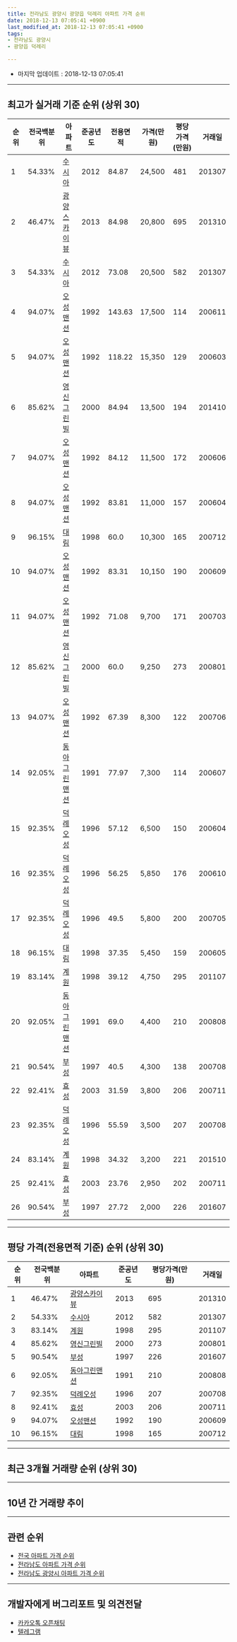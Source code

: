 ```yaml
---
title: 전라남도 광양시 광양읍 덕례리 아파트 가격 순위
date: 2018-12-13 07:05:41 +0900
last_modified_at: 2018-12-13 07:05:41 +0900
tags:
- 전라남도 광양시
- 광양읍 덕례리

---
```


* 마지막 업데이트 : 2018-12-13 07:05:41

---

## 최고가 실거래 기준 순위 (상위 30)


|순위|전국백분위|아파트|준공년도|전용면적|가격(만원)|평당가격(만원)|거래일|
|---|---|---|---|---|---|---|---|
|1|54.33%|[수시아](https://search.naver.com/search.naver?query=%EC%A0%84%EB%9D%BC%EB%82%A8%EB%8F%84+%EA%B4%91%EC%96%91%EC%8B%9C+%EA%B4%91%EC%96%91%EC%9D%8D+%EB%8D%95%EB%A1%80%EB%A6%AC+%EC%88%98%EC%8B%9C%EC%95%84)|2012|84.87|24,500|481|201307|
|2|46.47%|[광양스카이뷰](https://search.naver.com/search.naver?query=%EC%A0%84%EB%9D%BC%EB%82%A8%EB%8F%84+%EA%B4%91%EC%96%91%EC%8B%9C+%EA%B4%91%EC%96%91%EC%9D%8D+%EB%8D%95%EB%A1%80%EB%A6%AC+%EA%B4%91%EC%96%91%EC%8A%A4%EC%B9%B4%EC%9D%B4%EB%B7%B0)|2013|84.98|20,800|695|201310|
|3|54.33%|[수시아](https://search.naver.com/search.naver?query=%EC%A0%84%EB%9D%BC%EB%82%A8%EB%8F%84+%EA%B4%91%EC%96%91%EC%8B%9C+%EA%B4%91%EC%96%91%EC%9D%8D+%EB%8D%95%EB%A1%80%EB%A6%AC+%EC%88%98%EC%8B%9C%EC%95%84)|2012|73.08|20,500|582|201307|
|4|94.07%|[오성맨션](https://search.naver.com/search.naver?query=%EC%A0%84%EB%9D%BC%EB%82%A8%EB%8F%84+%EA%B4%91%EC%96%91%EC%8B%9C+%EA%B4%91%EC%96%91%EC%9D%8D+%EB%8D%95%EB%A1%80%EB%A6%AC+%EC%98%A4%EC%84%B1%EB%A7%A8%EC%85%98)|1992|143.63|17,500|114|200611|
|5|94.07%|[오성맨션](https://search.naver.com/search.naver?query=%EC%A0%84%EB%9D%BC%EB%82%A8%EB%8F%84+%EA%B4%91%EC%96%91%EC%8B%9C+%EA%B4%91%EC%96%91%EC%9D%8D+%EB%8D%95%EB%A1%80%EB%A6%AC+%EC%98%A4%EC%84%B1%EB%A7%A8%EC%85%98)|1992|118.22|15,350|129|200603|
|6|85.62%|[영신그린빌](https://search.naver.com/search.naver?query=%EC%A0%84%EB%9D%BC%EB%82%A8%EB%8F%84+%EA%B4%91%EC%96%91%EC%8B%9C+%EA%B4%91%EC%96%91%EC%9D%8D+%EB%8D%95%EB%A1%80%EB%A6%AC+%EC%98%81%EC%8B%A0%EA%B7%B8%EB%A6%B0%EB%B9%8C)|2000|84.94|13,500|194|201410|
|7|94.07%|[오성맨션](https://search.naver.com/search.naver?query=%EC%A0%84%EB%9D%BC%EB%82%A8%EB%8F%84+%EA%B4%91%EC%96%91%EC%8B%9C+%EA%B4%91%EC%96%91%EC%9D%8D+%EB%8D%95%EB%A1%80%EB%A6%AC+%EC%98%A4%EC%84%B1%EB%A7%A8%EC%85%98)|1992|84.12|11,500|172|200606|
|8|94.07%|[오성맨션](https://search.naver.com/search.naver?query=%EC%A0%84%EB%9D%BC%EB%82%A8%EB%8F%84+%EA%B4%91%EC%96%91%EC%8B%9C+%EA%B4%91%EC%96%91%EC%9D%8D+%EB%8D%95%EB%A1%80%EB%A6%AC+%EC%98%A4%EC%84%B1%EB%A7%A8%EC%85%98)|1992|83.81|11,000|157|200604|
|9|96.15%|[대림](https://search.naver.com/search.naver?query=%EC%A0%84%EB%9D%BC%EB%82%A8%EB%8F%84+%EA%B4%91%EC%96%91%EC%8B%9C+%EA%B4%91%EC%96%91%EC%9D%8D+%EB%8D%95%EB%A1%80%EB%A6%AC+%EB%8C%80%EB%A6%BC)|1998|60.0|10,300|165|200712|
|10|94.07%|[오성맨션](https://search.naver.com/search.naver?query=%EC%A0%84%EB%9D%BC%EB%82%A8%EB%8F%84+%EA%B4%91%EC%96%91%EC%8B%9C+%EA%B4%91%EC%96%91%EC%9D%8D+%EB%8D%95%EB%A1%80%EB%A6%AC+%EC%98%A4%EC%84%B1%EB%A7%A8%EC%85%98)|1992|83.31|10,150|190|200609|
|11|94.07%|[오성맨션](https://search.naver.com/search.naver?query=%EC%A0%84%EB%9D%BC%EB%82%A8%EB%8F%84+%EA%B4%91%EC%96%91%EC%8B%9C+%EA%B4%91%EC%96%91%EC%9D%8D+%EB%8D%95%EB%A1%80%EB%A6%AC+%EC%98%A4%EC%84%B1%EB%A7%A8%EC%85%98)|1992|71.08|9,700|171|200703|
|12|85.62%|[영신그린빌](https://search.naver.com/search.naver?query=%EC%A0%84%EB%9D%BC%EB%82%A8%EB%8F%84+%EA%B4%91%EC%96%91%EC%8B%9C+%EA%B4%91%EC%96%91%EC%9D%8D+%EB%8D%95%EB%A1%80%EB%A6%AC+%EC%98%81%EC%8B%A0%EA%B7%B8%EB%A6%B0%EB%B9%8C)|2000|60.0|9,250|273|200801|
|13|94.07%|[오성맨션](https://search.naver.com/search.naver?query=%EC%A0%84%EB%9D%BC%EB%82%A8%EB%8F%84+%EA%B4%91%EC%96%91%EC%8B%9C+%EA%B4%91%EC%96%91%EC%9D%8D+%EB%8D%95%EB%A1%80%EB%A6%AC+%EC%98%A4%EC%84%B1%EB%A7%A8%EC%85%98)|1992|67.39|8,300|122|200706|
|14|92.05%|[동아그린맨션](https://search.naver.com/search.naver?query=%EC%A0%84%EB%9D%BC%EB%82%A8%EB%8F%84+%EA%B4%91%EC%96%91%EC%8B%9C+%EA%B4%91%EC%96%91%EC%9D%8D+%EB%8D%95%EB%A1%80%EB%A6%AC+%EB%8F%99%EC%95%84%EA%B7%B8%EB%A6%B0%EB%A7%A8%EC%85%98)|1991|77.97|7,300|114|200607|
|15|92.35%|[덕례오성](https://search.naver.com/search.naver?query=%EC%A0%84%EB%9D%BC%EB%82%A8%EB%8F%84+%EA%B4%91%EC%96%91%EC%8B%9C+%EA%B4%91%EC%96%91%EC%9D%8D+%EB%8D%95%EB%A1%80%EB%A6%AC+%EB%8D%95%EB%A1%80%EC%98%A4%EC%84%B1)|1996|57.12|6,500|150|200604|
|16|92.35%|[덕례오성](https://search.naver.com/search.naver?query=%EC%A0%84%EB%9D%BC%EB%82%A8%EB%8F%84+%EA%B4%91%EC%96%91%EC%8B%9C+%EA%B4%91%EC%96%91%EC%9D%8D+%EB%8D%95%EB%A1%80%EB%A6%AC+%EB%8D%95%EB%A1%80%EC%98%A4%EC%84%B1)|1996|56.25|5,850|176|200610|
|17|92.35%|[덕례오성](https://search.naver.com/search.naver?query=%EC%A0%84%EB%9D%BC%EB%82%A8%EB%8F%84+%EA%B4%91%EC%96%91%EC%8B%9C+%EA%B4%91%EC%96%91%EC%9D%8D+%EB%8D%95%EB%A1%80%EB%A6%AC+%EB%8D%95%EB%A1%80%EC%98%A4%EC%84%B1)|1996|49.5|5,800|200|200705|
|18|96.15%|[대림](https://search.naver.com/search.naver?query=%EC%A0%84%EB%9D%BC%EB%82%A8%EB%8F%84+%EA%B4%91%EC%96%91%EC%8B%9C+%EA%B4%91%EC%96%91%EC%9D%8D+%EB%8D%95%EB%A1%80%EB%A6%AC+%EB%8C%80%EB%A6%BC)|1998|37.35|5,450|159|200605|
|19|83.14%|[계원](https://search.naver.com/search.naver?query=%EC%A0%84%EB%9D%BC%EB%82%A8%EB%8F%84+%EA%B4%91%EC%96%91%EC%8B%9C+%EA%B4%91%EC%96%91%EC%9D%8D+%EB%8D%95%EB%A1%80%EB%A6%AC+%EA%B3%84%EC%9B%90)|1998|39.12|4,750|295|201107|
|20|92.05%|[동아그린맨션](https://search.naver.com/search.naver?query=%EC%A0%84%EB%9D%BC%EB%82%A8%EB%8F%84+%EA%B4%91%EC%96%91%EC%8B%9C+%EA%B4%91%EC%96%91%EC%9D%8D+%EB%8D%95%EB%A1%80%EB%A6%AC+%EB%8F%99%EC%95%84%EA%B7%B8%EB%A6%B0%EB%A7%A8%EC%85%98)|1991|69.0|4,400|210|200808|
|21|90.54%|[부성](https://search.naver.com/search.naver?query=%EC%A0%84%EB%9D%BC%EB%82%A8%EB%8F%84+%EA%B4%91%EC%96%91%EC%8B%9C+%EA%B4%91%EC%96%91%EC%9D%8D+%EB%8D%95%EB%A1%80%EB%A6%AC+%EB%B6%80%EC%84%B1)|1997|40.5|4,300|138|200708|
|22|92.41%|[효성](https://search.naver.com/search.naver?query=%EC%A0%84%EB%9D%BC%EB%82%A8%EB%8F%84+%EA%B4%91%EC%96%91%EC%8B%9C+%EA%B4%91%EC%96%91%EC%9D%8D+%EB%8D%95%EB%A1%80%EB%A6%AC+%ED%9A%A8%EC%84%B1)|2003|31.59|3,800|206|200711|
|23|92.35%|[덕례오성](https://search.naver.com/search.naver?query=%EC%A0%84%EB%9D%BC%EB%82%A8%EB%8F%84+%EA%B4%91%EC%96%91%EC%8B%9C+%EA%B4%91%EC%96%91%EC%9D%8D+%EB%8D%95%EB%A1%80%EB%A6%AC+%EB%8D%95%EB%A1%80%EC%98%A4%EC%84%B1)|1996|55.59|3,500|207|200708|
|24|83.14%|[계원](https://search.naver.com/search.naver?query=%EC%A0%84%EB%9D%BC%EB%82%A8%EB%8F%84+%EA%B4%91%EC%96%91%EC%8B%9C+%EA%B4%91%EC%96%91%EC%9D%8D+%EB%8D%95%EB%A1%80%EB%A6%AC+%EA%B3%84%EC%9B%90)|1998|34.32|3,200|221|201510|
|25|92.41%|[효성](https://search.naver.com/search.naver?query=%EC%A0%84%EB%9D%BC%EB%82%A8%EB%8F%84+%EA%B4%91%EC%96%91%EC%8B%9C+%EA%B4%91%EC%96%91%EC%9D%8D+%EB%8D%95%EB%A1%80%EB%A6%AC+%ED%9A%A8%EC%84%B1)|2003|23.76|2,950|202|200711|
|26|90.54%|[부성](https://search.naver.com/search.naver?query=%EC%A0%84%EB%9D%BC%EB%82%A8%EB%8F%84+%EA%B4%91%EC%96%91%EC%8B%9C+%EA%B4%91%EC%96%91%EC%9D%8D+%EB%8D%95%EB%A1%80%EB%A6%AC+%EB%B6%80%EC%84%B1)|1997|27.72|2,000|226|201607|


---

## 평당 가격(전용면적 기준) 순위 (상위 30)


|순위|전국백분위|아파트|준공년도|평당가격(만원)|거래일|
|---|---|---|---|---|---|
|1|46.47%|[광양스카이뷰](https://search.naver.com/search.naver?query=%EC%A0%84%EB%9D%BC%EB%82%A8%EB%8F%84+%EA%B4%91%EC%96%91%EC%8B%9C+%EA%B4%91%EC%96%91%EC%9D%8D+%EB%8D%95%EB%A1%80%EB%A6%AC+%EA%B4%91%EC%96%91%EC%8A%A4%EC%B9%B4%EC%9D%B4%EB%B7%B0)|2013|695|201310|
|2|54.33%|[수시아](https://search.naver.com/search.naver?query=%EC%A0%84%EB%9D%BC%EB%82%A8%EB%8F%84+%EA%B4%91%EC%96%91%EC%8B%9C+%EA%B4%91%EC%96%91%EC%9D%8D+%EB%8D%95%EB%A1%80%EB%A6%AC+%EC%88%98%EC%8B%9C%EC%95%84)|2012|582|201307|
|3|83.14%|[계원](https://search.naver.com/search.naver?query=%EC%A0%84%EB%9D%BC%EB%82%A8%EB%8F%84+%EA%B4%91%EC%96%91%EC%8B%9C+%EA%B4%91%EC%96%91%EC%9D%8D+%EB%8D%95%EB%A1%80%EB%A6%AC+%EA%B3%84%EC%9B%90)|1998|295|201107|
|4|85.62%|[영신그린빌](https://search.naver.com/search.naver?query=%EC%A0%84%EB%9D%BC%EB%82%A8%EB%8F%84+%EA%B4%91%EC%96%91%EC%8B%9C+%EA%B4%91%EC%96%91%EC%9D%8D+%EB%8D%95%EB%A1%80%EB%A6%AC+%EC%98%81%EC%8B%A0%EA%B7%B8%EB%A6%B0%EB%B9%8C)|2000|273|200801|
|5|90.54%|[부성](https://search.naver.com/search.naver?query=%EC%A0%84%EB%9D%BC%EB%82%A8%EB%8F%84+%EA%B4%91%EC%96%91%EC%8B%9C+%EA%B4%91%EC%96%91%EC%9D%8D+%EB%8D%95%EB%A1%80%EB%A6%AC+%EB%B6%80%EC%84%B1)|1997|226|201607|
|6|92.05%|[동아그린맨션](https://search.naver.com/search.naver?query=%EC%A0%84%EB%9D%BC%EB%82%A8%EB%8F%84+%EA%B4%91%EC%96%91%EC%8B%9C+%EA%B4%91%EC%96%91%EC%9D%8D+%EB%8D%95%EB%A1%80%EB%A6%AC+%EB%8F%99%EC%95%84%EA%B7%B8%EB%A6%B0%EB%A7%A8%EC%85%98)|1991|210|200808|
|7|92.35%|[덕례오성](https://search.naver.com/search.naver?query=%EC%A0%84%EB%9D%BC%EB%82%A8%EB%8F%84+%EA%B4%91%EC%96%91%EC%8B%9C+%EA%B4%91%EC%96%91%EC%9D%8D+%EB%8D%95%EB%A1%80%EB%A6%AC+%EB%8D%95%EB%A1%80%EC%98%A4%EC%84%B1)|1996|207|200708|
|8|92.41%|[효성](https://search.naver.com/search.naver?query=%EC%A0%84%EB%9D%BC%EB%82%A8%EB%8F%84+%EA%B4%91%EC%96%91%EC%8B%9C+%EA%B4%91%EC%96%91%EC%9D%8D+%EB%8D%95%EB%A1%80%EB%A6%AC+%ED%9A%A8%EC%84%B1)|2003|206|200711|
|9|94.07%|[오성맨션](https://search.naver.com/search.naver?query=%EC%A0%84%EB%9D%BC%EB%82%A8%EB%8F%84+%EA%B4%91%EC%96%91%EC%8B%9C+%EA%B4%91%EC%96%91%EC%9D%8D+%EB%8D%95%EB%A1%80%EB%A6%AC+%EC%98%A4%EC%84%B1%EB%A7%A8%EC%85%98)|1992|190|200609|
|10|96.15%|[대림](https://search.naver.com/search.naver?query=%EC%A0%84%EB%9D%BC%EB%82%A8%EB%8F%84+%EA%B4%91%EC%96%91%EC%8B%9C+%EA%B4%91%EC%96%91%EC%9D%8D+%EB%8D%95%EB%A1%80%EB%A6%AC+%EB%8C%80%EB%A6%BC)|1998|165|200712|


---

## 최근 3개월 거래량 순위 (상위 30)


<div style="width:100%;">
    <canvas id="deal_count_ranking" height="250"></canvas>
</div>


<script>
new Chart(document.getElementById("deal_count_ranking"), {
    type: 'horizontalBar',
    data: {
        labels: ['수시아', '대림', '영신그린빌', '효성', '오성맨션', '덕례오성'],
        datasets: [{
            label: '실거래 수',
            data: [15, 11, 3, 3, 1, 1],
            borderColor: "rgba(255, 0, 128, 1)",
            backgroundColor: "rgba(255, 0, 128, 0.5)",
            fill: false,
        }]
    },
    options: {
        responsive: true,
        title: {
            display: true,
            text: '최근 3개월 거래량 순위'
        },
        tooltips: {
            mode: 'index',
            intersect: false,
            callbacks: {
                title: function(tooltipItems, data) {
                    return "실거래 수:";
                },
                label: function(tooltipItem, data) {
                    return data.labels[tooltipItem.index] + ": " + tooltipItem.xLabel;
                }
            }
        },
        hover: {
            mode: 'nearest',
            intersect: true
        },
        scales: {
            xAxes: [{
                display: true,
                scaleLabel: {
                    display: true,
                    labelString: '실거래 수'
                },
                ticks: {
                    suggestedMin: 0,
                }
            }],
            yAxes: [{
                display: true,
                ticks: {
                    autoSkip: false,
                    callback: function(value, index, values) {
                        if (value.length > 15)
                            return value.substr(0, 13) + "...";
                        else
                            return value;
                    }
                },
                scaleLabel: {
                    display: false,
                }
            }]
        }
    }
});

</script>


---

## 10년 간 거래량 추이


<div style="width:100%;">
    <canvas id="deal_progress" height="250"></canvas>
</div>

<script>
new Chart(document.getElementById("deal_progress"), {
    type: 'line',
    data: {
        labels: ['200812','200901','200902','200903','200904','200905','200906','200907','200908','200909','200910','200911','200912','201001','201002','201003','201004','201005','201006','201007','201008','201009','201010','201011','201012','201101','201102','201103','201104','201105','201106','201107','201108','201109','201110','201111','201112','201201','201202','201203','201204','201205','201206','201207','201208','201209','201210','201211','201212','201301','201302','201303','201304','201305','201306','201307','201308','201309','201310','201311','201312','201401','201402','201403','201404','201405','201406','201407','201408','201409','201410','201411','201412','201501','201502','201503','201504','201505','201506','201507','201508','201509','201510','201511','201512','201601','201602','201603','201604','201605','201606','201607','201608','201609','201610','201611','201612','201701','201702','201703','201704','201705','201706','201707','201708','201709','201710','201711','201712','201801','201802','201803','201804','201805','201806','201807','201808','201809','201810','201811','201812'],
        datasets: [{
            label: '실거래 수',
            pointRadius: 1,
            data: [2, 3, 3, 7, 11, 6, 6, 12, 17, 18, 22, 12, 7, 7, 13, 10, 14, 8, 14, 7, 6, 9, 12, 10, 12, 5, 14, 21, 14, 20, 11, 14, 13, 12, 11, 9, 13, 7, 13, 21, 9, 11, 6, 13, 10, 4, 14, 20, 35, 35, 57, 44, 37, 18, 25, 18, 10, 16, 14, 15, 14, 11, 13, 16, 25, 19, 17, 24, 18, 15, 26, 11, 8, 25, 14, 20, 19, 8, 14, 19, 19, 13, 13, 14, 10, 10, 11, 18, 19, 15, 12, 13, 16, 17, 14, 16, 21, 15, 14, 34, 25, 13, 14, 9, 15, 14, 11, 11, 21, 13, 13, 17, 10, 12, 14, 16, 13, 19, 16, 14, 4],
            borderColor: "rgba(255, 201, 14, 1)",
            backgroundColor: "rgba(255, 201, 14, 0.5)",
            fill: true,
        }]
    },
    options: {
        responsive: true,
        title: {
            display: true,
            text: '10년간 거래량 추이'
        },
        tooltips: {
            mode: 'index',
            intersect: false,
        },
        hover: {
            mode: 'nearest',
            intersect: true
        },
        scales: {
            xAxes: [{
                display: true,
                scaleLabel: {
                    display: true,
                    labelString: '년/월'
                }
            }],
            yAxes: [{
                display: true,
                ticks: {
                    suggestedMin: 0,
                },
                scaleLabel: {
                    display: true,
                    labelString: '실거래 수'
                }
            }]
        }
    }
});

</script>


---

## 관련 순위

- [전국 아파트 가격 순위](https://inasie.github.io/apt-ranking/전국)
- [전라남도 아파트 가격 순위](https://inasie.github.io/apt-ranking/전라남도)
- [전라남도 광양시 아파트 가격 순위](https://inasie.github.io/apt-ranking/전라남도-광양시)


---

## 개발자에게 버그리포트 및 의견전달

- [카카오톡 오픈채팅](https://open.kakao.com/o/gLJUAP4)
- [텔레그램](https://t.me/inasie)

